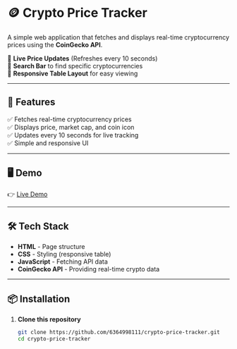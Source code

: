 # 🪙 Crypto Price Tracker

A simple web application that fetches and displays real-time cryptocurrency prices using the **CoinGecko API**.  

🔹 **Live Price Updates** (Refreshes every 10 seconds)  
🔹 **Search Bar** to find specific cryptocurrencies  
🔹 **Responsive Table Layout** for easy viewing  

---

## 🚀 **Features**
✅ Fetches real-time cryptocurrency prices  
✅ Displays price, market cap, and coin icon  
✅ Updates every 10 seconds for live tracking  
✅ Simple and responsive UI  

---

## 🖥️ **Demo**
👉 [Live Demo](demo.png)   

---

## 🛠️ **Tech Stack**
- **HTML** - Page structure  
- **CSS** - Styling (responsive table)  
- **JavaScript** - Fetching API data  
- **CoinGecko API** - Providing real-time crypto data  

---

## 📦 **Installation**
1. **Clone this repository**  
   ```sh
   git clone https://github.com/6364998111/crypto-price-tracker.git
   cd crypto-price-tracker
